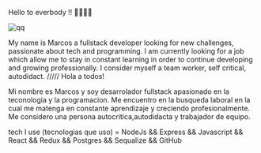 Hello to everbody !! 👋😄👩‍💻


![qq](https://user-images.githubusercontent.com/71255420/207607768-7552f1b4-0036-4c1a-8fa6-985428eebea6.jpg)

My name is Marcos a fullstack developer looking for new challenges, passionate about tech and programming.
I am currently looking for a job which allow me to stay in constant learning in order to continue developing and growing professionally. I consider myself a team worker, self critical, autodidact.
/////
Hola a todos!

Mi nombre es Marcos y soy desarrolador fullstack apasionado en la teconologia y la programacion. Me encuentro en la busqueda laboral en la cual me matenga en constante aprendizaje y creciendo profesionalmente. Me considero una persona autocritica,autodidacta y trabajador de equipo.


tech I use (tecnologias que uso) = NodeJs && Express && Javascript && React && Redux && Postgres && Sequalize && GitHub
